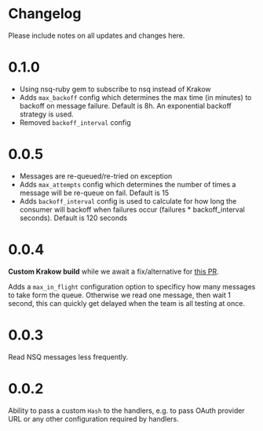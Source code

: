 # Changelog

Please include notes on all updates and changes here.

# 0.1.0

* Using nsq-ruby gem to subscribe to nsq instead of Krakow
* Adds `max_backoff` config which determines the max time (in minutes) to backoff on message failure. Default is 8h. An exponential backoff strategy is used.
* Removed `backoff_interval` config

# 0.0.5

* Messages are re-queued/re-tried on exception
* Adds `max_attempts` config which determines the number of times a message
  will be re-queue on fail. Default is 15
* Adds `backoff_interval` config is used to calculate for how long the consumer
  will backoff when failures occur (failures * backoff_interval seconds).
  Default is 120 seconds

# 0.0.4

**Custom Krakow build** while we await a fix/alternative for [this PR](https://github.com/chrisroberts/krakow/pull/36).

Adds a `max_in_flight` configuration option to specificy how many messages to take form the queue. Otherwise we read one message, then wait 1 second, this can quickly get delayed when the team is all testing at once.

# 0.0.3

Read NSQ messages less frequently.

# 0.0.2

Ability to pass a custom `Hash` to the handlers, e.g. to pass OAuth provider URL
or any other configuration required by handlers.

